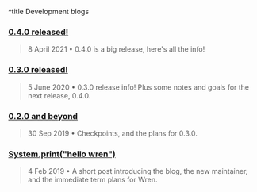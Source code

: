 ^title Development blogs

[<h3>0.4.0 released!</h3>](3-0.4.0-released.html)
> <date>8 April 2021</date> • 0.4.0 is a big release, here's all the info! 

[<h3>0.3.0 released!</h3>](2-0.3.0-released.html)
> <date>5 June 2020</date> • 0.3.0 release info! Plus some notes and goals for the next release, 0.4.0.

[<h3>0.2.0 and beyond</h3>](1-0.2.0-and-beyond.html)
> <date>30 Sep 2019</date> • Checkpoints, and the plans for 0.3.0.

[<h3>System.print("hello wren")</h3>](0-hello-wren.html)
> <date>4 Feb 2019</date> • A short post introducing the blog, the new maintainer, and the immediate term plans for Wren.


